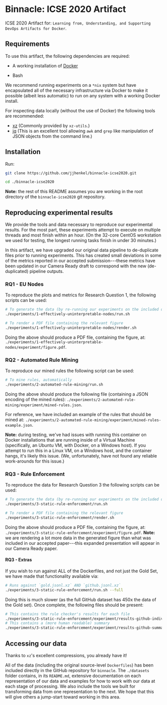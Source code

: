 # Binnacle: ICSE 2020 Artifact

ICSE 2020 Artifact for: `Learning from, Understanding, and Supporting DevOps Artifacts for Docker`.

## Requirements

To use this artifact, the following dependencies are required:

- A working installation of [Docker](https://docs.docker.com/get-docker/)

- Bash

We recommend running experiments on a `*nix` system but have encapsulated all of the necessary
infrastructure via Docker to make it possible (albeit less automatic) to run on any system with
a working Docker install.

For inspecting data locally (without the use of Docker) the following tools are recommended:

- [xz](https://tukaani.org/xz/) (Commonly provided by `xz-utils`.)
- [jq](https://github.com/stedolan/jq) (This is an excellent tool allowing `awk` and `grep` like manipulation of JSON objects from the command line.)

## Installation

Run:

```bash
git clone https://github.com/jjhenkel/binnacle-icse2020.git

cd ./binnacle-icse2020
```

**Note:** the rest of this README assumes you are working in the root directory of the `binnacle-icse2020` git repository.

## Reproducing experimental results 

We provide the tools and data necessary to reproduce our experimental results. For the most part, these experiments attempt to execute on multiple threads and most finish within an hour. (On the 32-core CentOS workstation we used for testing, the longest running tasks finish in under 30 minutes.)

In this artifact, we have upgraded our original data pipeline to de-duplicate files prior to running experiments. This has created small deviations in some of the metrics reported in our accepted submission---these metrics have been updated in our Camera Ready draft to correspond with the new (de-duplicated) pipeline outputs.

### RQ1 - EU Nodes

To reproduce the plots and metrics for Research Question 1, the following scripts can be used:

```bash
# To generate the data (by re-running our experiments on the included datasets)
./experiments/1-effectively-uninterpretable-nodes/run.sh

# To render a PDF file containing the relevant figure
./experiments/1-effectively-uninterpretable-nodes/render.sh
```

Doing the above should produce a PDF file, containing the figure, at: `./experiments/1-effectively-uninterpretable-nodes/experiment/figure.pdf`.

### RQ2 - Automated Rule Mining

To reproduce our mined rules the following script can be used:

```bash
# To mine rules, automatically
./experiments/2-automated-rule-mining/run.sh
```

Doing the above should produce the following file (containing a JSON encoding of the mined rules): `./experiments/2-automated-rule-mining/experiment/mined-rules.json`.

For reference, we have included an example of the rules that should be mined at: `./experiments/2-automated-rule-mining/experiment/mined-rules-example.json`.

**Note:** during testing, we've had issues with running this container on Docker installations that are running inside of a Virtual Machine (specifically, an Ubuntu VM, with Docker, on a Windows host). If you attempt to run this in a Linux VM, on a Windows host, and the container hangs, it's likely this issue. (We, unfortunately, have not found any reliable work-arounds for this issue.)

### RQ3 - Rule Enforcement

To reproduce the data for Research Question 3 the following scripts can be used:

```bash
# To generate the data (by re-running our experiments on the included datasets)
./experiments/3-static-rule-enforcement/run.sh

# To render a PDF file containing the relevant figure
./experiments/3-static-rule-enforcement/render.sh
```

Doing the above should produce a PDF file, containing the figure, at: `./experiments/3-static-rule-enforcement/experiment/figure.pdf`. **Note:** we are rendering a lot more data in the generated figure than what was included in our accepted paper---this expanded presentation will appear in our Camera Ready paper.

#### RQ3 - Extras

If you wish to run against ALL of the Dockerfiles, and not just the Gold Set, we have made that functionality available via: 

```bash
# Runs against `gold.jsonl.xz` AND `github.jsonl.xz`
./experiments/3-static-rule-enforcement/run.sh --full
```
Doing this is much slower (as the full GitHub dataset has 450x the data of the Gold set). Once complete, the following files should be present:

```bash
# This contains the rule checker's results for each file
./experiments/3-static-rule-enforcement/experiment/results-github-individual.txt
# This contains a (more human readable) summary
./experiments/3-static-rule-enforcement/experiment/results-github-summary.txt
```

## Accessing our data

Thanks to `xz`'s excellent compressions, you already have it!

All of the data (including the original source-level `Dockerfiles`) has been included directly in the GitHub repository for `binnacle`. The `./datasets` folder contains, in its `README.md`, extensive documentation on each representation of our data and examples for how to work with our data at each stage of processing. We also include the tools we built for transforming data from one representation to the next. We hope that this will give others a jump-start toward working in this area.
